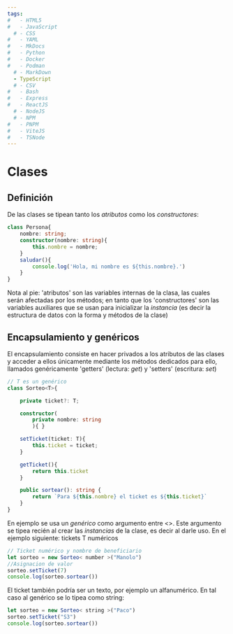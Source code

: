 ```yaml
---
tags:
#   - HTML5
#   - JavaScript
  # - CSS
#   - YAML
#   - MkDocs
#   - Python
#   - Docker
#   - Podman
  # - MarkDown
  - TypeScript
  # - CSV
#   - Bash
#   - Express
#   - ReactJS
  # - NodeJS
  # - NPM
#   - PNPM
#   - ViteJS
#   - TSNode
---
```



# Clases


## Definición

De las clases se tipean tanto los *atributos* como los *constructores*:
```typescript
class Persona{
    nombre: string;
    constructor(nombre: string){
        this.nombre = nombre;
    }
    saludar(){
        console.log('Hola, mi nombre es ${this.nombre}.')
    }
}
```
Nota al pie: 'atributos' son las variables internas de la clasa, las cuales serán afectadas por los métodos; en tanto que los 'constructores' son las variables auxiliares que se usan para inicializar la *instancia* (es decir la estructura de datos con la forma y métodos de la clase)


## Encapsulamiento y genéricos

El encapsulamiento consiste en hacer privados a los atributos de las clases y acceder a ellos únicamente mediante los métodos dedicados para ello, llamados genéricamente 'getters' (lectura: *get*) y 'setters' (escritura: *set*)

```typescript
// T es un genérico
class Sorteo<T>{

    private ticket?: T;

    constructor(
        private nombre: string
        ){ }  

    setTicket(ticket: T){
        this.ticket = ticket;
    }

    getTicket(){
        return this.ticket
    }

    public sortear(): string {
        return `Para ${this.nombre} el ticket es ${this.ticket}`
    }
}
```

En ejemplo se usa un *genérico* como argumento entre \<\>. Este argumento se tipea recién al crear las *instancias* de la clase, es decir al darle uso. 
En el ejemplo siguiente: tickets T numéricos
```typescript
// Ticket numérico y nombre de beneficiario
let sorteo = new Sorteo< number >("Manolo")
//Asignacion de valor
sorteo.setTicket(7)
console.log(sorteo.sortear())
```
El ticket también podría ser un texto, por ejemplo un alfanumérico. En tal caso al genérico se lo tipea como string: 

```typescript
let sorteo = new Sorteo< string >("Paco")
sorteo.setTicket("S3")
console.log(sorteo.sortear())
```


